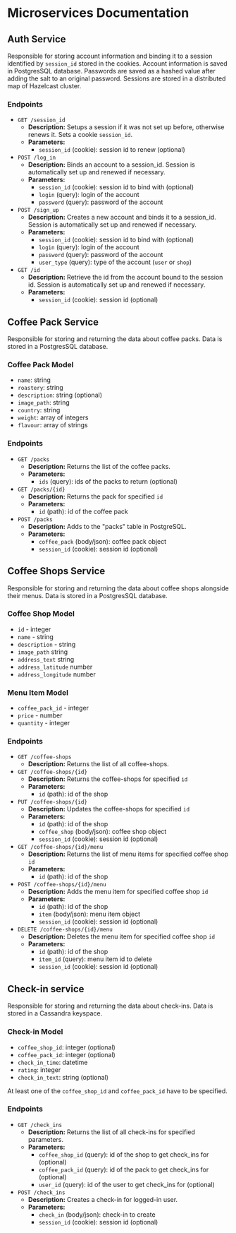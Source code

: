 # Microservices Documentation

## Auth Service

Responsible for storing account information and binding it to a session identified by `session_id` stored in the 
cookies.
Account information is saved in PostgresSQL database.
Passwords are saved as a hashed value after adding the salt to an original password.
Sessions are stored in a distributed map of Hazelcast cluster.

### Endpoints

- `GET /session_id`
  - **Description:** Setups a session if it was not set up before, otherwise renews it. Sets a cookie `session_id`.
  - **Parameters:**
    - `session_id` (cookie): session id to renew (optional)
- `POST /log_in`
  - **Description:** Binds an account to a session_id. Session is automatically set up and renewed if necessary.
  - **Parameters:**
    - `session_id` (cookie): session id to bind with (optional)
    - `login` (query): login of the account
    - `password` (query): password of the account
- `POST /sign_up`
  - **Description:** Creates a new account and binds it to a session_id.
    Session is automatically set up and renewed if necessary.
  - **Parameters:**
    - `session_id` (cookie): session id to bind with (optional)
    - `login` (query): login of the account
    - `password` (query): password of the account
    - `user_type` (query): type of the account (`user` or `shop`)
- `GET /id`
  - **Description:** Retrieve the id from the account bound to the session id.
    Session is automatically set up and renewed if necessary.
  - **Parameters:**
    - `session_id` (cookie): session id (optional)

## Coffee Pack Service

Responsible for storing and returning the data about coffee packs.
Data is stored in a PostgresSQL database.

### Coffee Pack Model

  - `name`: string
  - `roastery`: string
  - `description`: string (optional)
  - `image_path`: string
  - `country`: string
  - `weight`: array of integers
  - `flavour`: array of strings

### Endpoints  

- `GET /packs`
  - **Description:** Returns the list of the coffee packs.
  - **Parameters:**
    - `ids` (query): ids of the packs to return (optional)
- `GET /packs/{id}`
  - **Description:** Returns the pack for specified `id`
  - **Parameters:**
    - `id` (path): id of the coffee pack
- `POST /packs`
  - **Description:** Adds to the "packs" table in PostgreSQL.
  - **Parameters:**
    - `coffee_pack` (body/json): coffee pack object
    - `session_id` (cookie): session id (optional)

## Coffee Shops Service

Responsible for storing and returning the data about coffee shops alongside their menus.
Data is stored in a PostgresSQL database.

### Coffee Shop Model

  - `id` - integer
  - `name` - string
  - `description` - string
  - `image_path` string
  - `address_text` string
  - `address_latitude` number
  - `address_longitude` number

### Menu Item Model

  - `coffee_pack_id` - integer
  - `price` - number
  - `quantity` - integer

### Endpoints

- `GET /coffee-shops`
  - **Description:** Returns the list of all coffee-shops.
- `GET /coffee-shops/{id}`
  - **Description:** Returns the coffee-shops for specified `id`
  - **Parameters:**
    - `id` (path): id of the shop
- `PUT /coffee-shops/{id}`
  - **Description:** Updates the coffee-shops for specified `id`
  - **Parameters:**
    - `id` (path): id of the shop
    - `coffee_shop` (body/json): coffee shop object
    - `session_id` (cookie): session id (optional)
- `GET /coffee-shops/{id}/menu`
  - **Description:** Returns the list of menu items for specified coffee shop `id`
  - **Parameters:**
    - `id` (path): id of the shop
- `POST /coffee-shops/{id}/menu`
  - **Description:** Adds the menu item for specified coffee shop `id`
  - **Parameters:**
    - `id` (path): id of the shop
    - `item` (body/json): menu item object
    - `session_id` (cookie): session id (optional)
- `DELETE /coffee-shops/{id}/menu`
  - **Description:** Deletes the menu item for specified coffee shop `id`
  - **Parameters:**
    - `id` (path): id of the shop
    - `item_id` (query): menu item id to delete
    - `session_id` (cookie): session id (optional)

## Check-in service

Responsible for storing and returning the data about check-ins.
Data is stored in a Cassandra keyspace.

### Check-in Model

- `coffee_shop_id`: integer (optional)
- `coffee_pack_id`: integer (optional)
- `check_in_time`: datetime
- `rating`: integer
- `check_in_text`: string (optional)

At least one of the `coffee_shop_id` and `coffee_pack_id` have to be specified.

### Endpoints

- `GET /check_ins`
  - **Description:** Returns the list of all check-ins for specified parameters.
  - **Parameters:**
    - `coffee_shop_id` (query): id of the shop to get check_ins for (optional)
    - `coffee_pack_id` (query): id of the pack to get check_ins for (optional)
    - `user_id` (query): id of the user to get check_ins for (optional)
- `POST /check_ins`
  - **Description:** Creates a check-in for logged-in user.
  - **Parameters:**
    - `check_in` (body/json): check-in to create
    - `session_id` (cookie): session id (optional)

